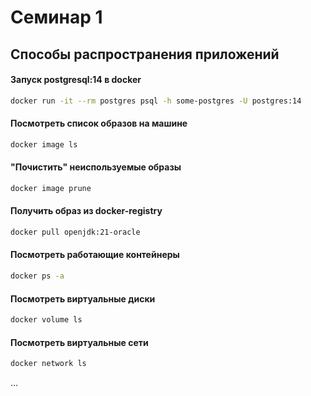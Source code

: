 # Семинар 1
## Способы распространения приложений

#### Запуск postgresql:14 в docker

```bash
docker run -it --rm postgres psql -h some-postgres -U postgres:14
```

#### Посмотреть список образов на машине
```bash
docker image ls
```

#### "Почистить" неиспользуемые образы
```bash
docker image prune
```

#### Получить образ из docker-registry
```bash
docker pull openjdk:21-oracle
```

#### Посмотреть работающие контейнеры
```bash
docker ps -a
```

#### Посмотреть виртуальные диски
```bash
docker volume ls
```

#### Посмотреть виртуальные сети
```bash
docker network ls
```

...